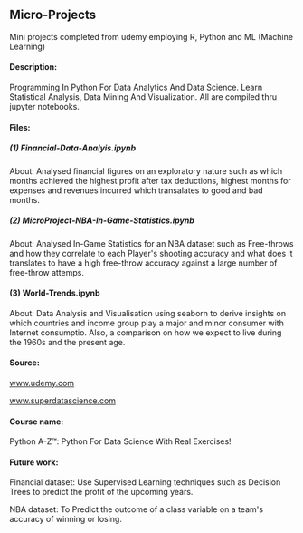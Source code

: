 ## Micro-Projects
Mini projects completed from udemy employing R, Python and ML (Machine Learning)

#### Description: 
Programming In Python For Data Analytics And Data Science. Learn Statistical Analysis, Data Mining And Visualization.
All are compiled thru jupyter notebooks.

#### Files:

##### (1) Financial-Data-Analyis.ipynb

About: Analysed financial figures on an exploratory nature such as which months achieved the highest profit after tax deductions, highest months for expenses and revenues incurred which transalates to good and bad months. 

##### (2) MicroProject-NBA-In-Game-Statistics.ipynb

About: Analysed In-Game Statistics for an NBA dataset such as Free-throws and how they correlate to each Player's shooting accuracy and what does it translates to have a high free-throw accuracy against a large number of free-throw attemps.

#### (3) World-Trends.ipynb

About: Data Analysis and Visualisation using seaborn to derive insights on which countries and income group play a major and minor consumer with Internet consumptio. Also, a comparison on how we expect to live during the 1960s and the present age.

#### Source: 

www.udemy.com

www.superdatascience.com

#### Course name: 
Python A-Z™: Python For Data Science With Real Exercises!

#### Future work: 

Financial dataset: Use Supervised Learning techniques such as Decision Trees to predict the profit of the upcoming years.

NBA dataset: To Predict the outcome of a class variable on a team's accuracy of winning or losing.

